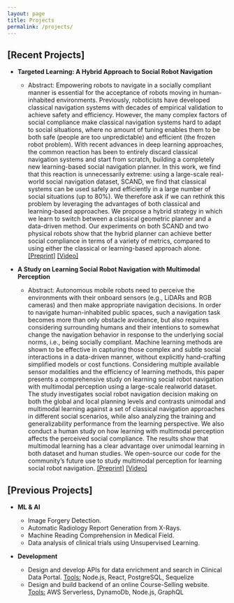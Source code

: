 ```yaml
---
layout: page
title: Projects
permalink: /projects/
---
```


## [Recent Projects]
- **Targeted Learning: A Hybrid Approach to Social Robot Navigation**
  * Abstract: Empowering robots to navigate in a socially compliant manner is essential for the acceptance of robots moving in human-inhabited environments. Previously, roboticists have developed classical navigation systems with decades of empirical validation to achieve safety and efficiency. However, the many complex factors of social compliance make classical navigation systems hard to adapt to social situations, where no amount of tuning enables them to be both safe (people are too unpredictable) and efficient (the frozen robot problem). With recent advances in deep learning approaches, the common reaction has been to entirely discard classical navigation systems and start from scratch, building a completely new learning-based social navigation planner. In this work, we find that this reaction is unnecessarily extreme: using a large-scale real-world social navigation dataset, SCAND, we find that classical systems can be used safely and efficiently in a large number of social situations (up to 80%). We therefore ask if we can rethink this problem by leveraging the advantages of both classical and learning-based approaches. We propose a hybrid strategy in which we learn to switch between a classical geometric planner and a data-driven method. Our experiments on both SCAND and two physical robots show that the hybrid planner can achieve better social compliance in terms of a variety of metrics, compared to using either the classical or learning-based approach alone. [[Preprint]](https://browse.arxiv.org/pdf/2309.13466.pdf) [[Video]](https://youtu.be/QT0JTuPhnqE?si=5KXGpkhJGD_5NO8D)
  
- **A Study on Learning Social Robot Navigation with Multimodal Perception**
  * Abstract: Autonomous mobile robots need to perceive the environments with their onboard sensors (e.g., LiDARs and RGB cameras) and then make appropriate navigation decisions. In order to navigate human-inhabited public spaces, such a navigation task becomes more than only obstacle avoidance, but also requires considering surrounding humans and their intentions to somewhat change the navigation behavior in response to the underlying social norms, i.e., being socially compliant. Machine learning methods are shown to be effective in capturing those complex and subtle social interactions in a data-driven manner, without explicitly hand-crafting simplified models or cost functions. Considering multiple available sensor modalities and the efficiency of learning methods, this paper presents a comprehensive study on learning social robot navigation with multimodal perception using a large-scale realworld dataset. The study investigates social robot navigation decision making on both the global and local planning levels and contrasts unimodal and multimodal learning against a set of classical navigation approaches in different social scenarios, while also analyzing the training and generalizability performance from the learning perspective. We also conduct a human study on how learning with multimodal perception affects the perceived social compliance. The results show that multimodal learning has a clear advantage over unimodal learning in both dataset and human studies. We open-source our code for the community’s future use to study multimodal perception for learning social robot navigation. [[Preprint]](https://browse.arxiv.org/pdf/2309.12568.pdf) [[Video]](https://youtu.be/5j8mAK9ecjs?si=dSjcXME6bupwPp-x)


## [Previous Projects]
- **ML & AI**
  * Image Forgery Detection.
  * Automatic Radiology Report Generation from X-Rays.
  * Machine Reading Comprehension in Medical Field.
  * Data analysis of clinical trials using Unsupervised Learning. 

- **Development**
  * Design and develop APIs for data enrichment and search in Clinical Data Portal. <ins>Tools:</ins> Node.js, React, PostgreSQL, Sequelize
  * Design and build backend of an online Course-Selling website. <ins>Tools:</ins> AWS Serverless, DynamoDb, Node.js, GraphQL
